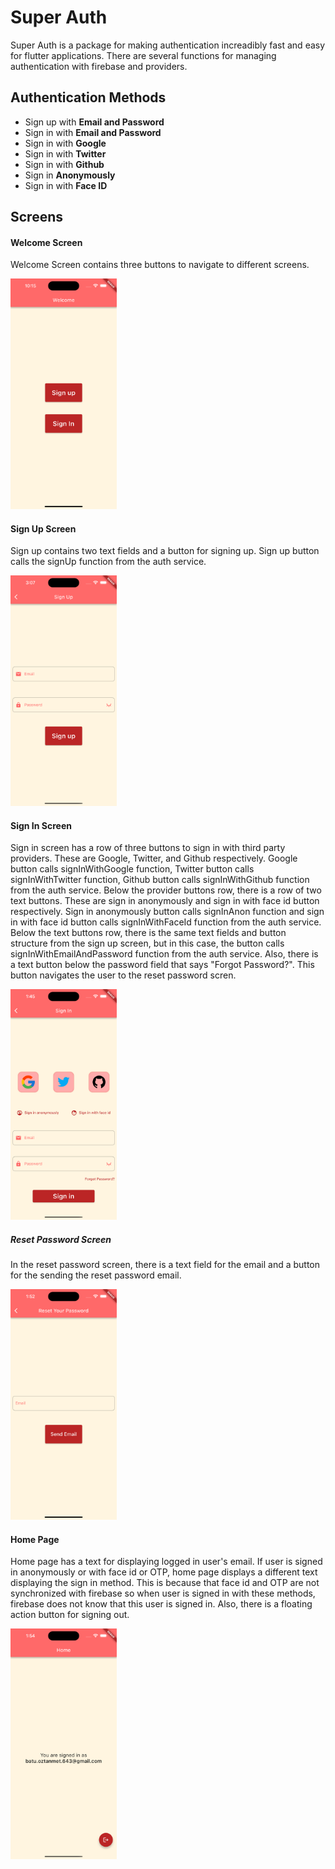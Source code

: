 # Super Auth

Super Auth is a package for making authentication increadibly fast and easy for flutter applications. There are several functions for managing authentication with firebase and providers.

## Authentication Methods
* Sign up with **Email and Password**
* Sign in with **Email and Password**
* Sign in with **Google**
* Sign in with **Twitter**
* Sign in with **Github**
* Sign in **Anonymously**
* Sign in with **Face ID**

## Screens

#### Welcome Screen
Welcome Screen contains three buttons to navigate to different screens.

<img src="assets/welcome.png" alt="drawing" width="170"/>


#### Sign Up Screen
Sign up contains two text fields and a button for signing up. Sign up button calls the signUp function from the auth service.

<img src="assets/sign_up.png" alt="drawing" width="170"/>

#### Sign In Screen
Sign in screen has a row of three buttons to sign in with third party providers. These are Google, Twitter, and Github respectively. Google button calls signInWithGoogle function, Twitter button calls signInWithTwitter function, Github button calls signInWithGithub function from the auth service. Below the provider buttons row, there is a row of two text buttons. These are sign in anonymously and sign in with face id button respectively. Sign in anonymously button calls signInAnon function and sign in with face id button calls signInWithFaceId function from the auth service. Below the text buttons row, there is the same text fields and button structure from the sign up screen, but in this case, the button calls signInWithEmailAndPassword function from the auth service. Also, there is a text button below the password field that says "Forgot Password?". This button navigates the user to the reset password scren.

<img src="assets/sign_in.png" alt="drawing" width="170"/>

##### Reset Password Screen
In the reset password screen, there is a text field for the email and a button for the sending the reset password email.

<img src="assets/reset_password.png" alt="drawing" width="170"/>

#### Home Page
Home page has a text for displaying logged in user's email. If user is signed in anonymously or with face id or OTP, home page displays a different text displaying the sign in method. This is because that face id and OTP are not synchronized with firebase so when user is signed in with these methods, firebase does not know that this user is signed in. Also, there is a floating action button for signing out.

<img src="assets/home.png" alt="drawing" width="170"/>


